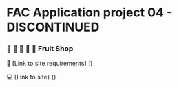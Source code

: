 # FAC Application project 04 - DISCONTINUED 

###  :apple: :lemon: :tangerine: :strawberry: :banana: Fruit Shop

:memo: [Link to site requirements] ()

:computer: [Link to site} ()



